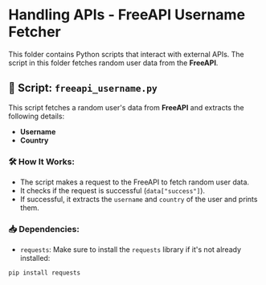 # Handling APIs - FreeAPI Username Fetcher

This folder contains Python scripts that interact with external APIs. The script in this folder fetches random user data from the **FreeAPI**.

## 📂 Script: `freeapi_username.py`

This script fetches a random user's data from **FreeAPI** and extracts the following details:

- **Username**
- **Country**

### 🛠️ How It Works:

- The script makes a request to the FreeAPI to fetch random user data.
- It checks if the request is successful (`data["success"]`).
- If successful, it extracts the `username` and `country` of the user and prints them.

### 📥 Dependencies:

- `requests`: Make sure to install the `requests` library if it's not already installed:

```bash
pip install requests
